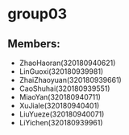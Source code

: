 # group03

## Members:

- ZhaoHaoran(320180940621)
- LinGuoxi(320180939981)
- ZhaiZhaoyuan(320180939661)
- CaoShuhai(320180939551)
- MiaoYan(320180940711)
- XuJiale(320180940401)
- LiuYueze(320180940071)
- LiYichen(320180939961)
